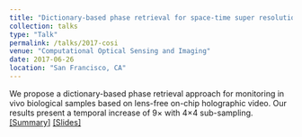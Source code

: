 ```yaml
---
title: "Dictionary-based phase retrieval for space-time super resolution using lens-free on-chip holographic video"
collection: talks
type: "Talk"
permalink: /talks/2017-cosi
venue: "Computational Optical Sensing and Imaging"
date: 2017-06-26
location: "San Francisco, CA"
---
```

We propose a dictionary-based phase retrieval approach for monitoring in vivo biological samples based on lens-free on-chip holographic video. Our results present a temporal increase of 9× with 4×4 sub-sampling. 
[[Summary]](https://pdfs.semanticscholar.org/b6fb/034b8b8ac40f9819dc8919dce6439c232ff5.pdf) [[Slides]](https://www.dropbox.com/s/rnxwrwym76yfgm1/COSI2017.pptx?dl=0)

